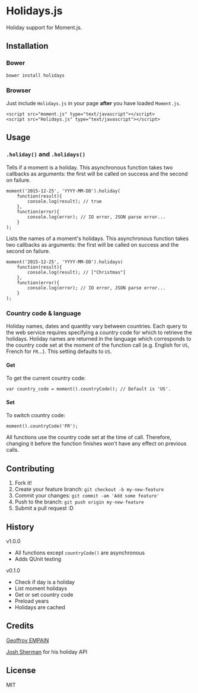 # Holidays.js
Holiday support for Moment.js.
## Installation
### Bower
```
bower install holidays
```
### Browser
Just include `Holidays.js` in your page **after** you have loaded `Moment.js`.
```
<script src="moment.js" type="text/javascript"></script>
<script src="Holidays.js" type="text/javascript"></script>
```
## Usage
### `.holiday()` and `.holidays()`
Tells if a moment is a holiday. This asynchronous function takes two callbacks as arguments: the first will be called on success and the second on failure.
```
moment('2015-12-25', 'YYYY-MM-DD').holiday(
    function(result){
        console.log(result); // true
    },
    function(error){
        console.log(error); // IO error, JSON parse error...
    }
);
```
Lists the names of a moment's holidays. This asynchronous function takes two callbacks as arguments: the first will be called on success and the second on failure.
```
moment('2015-12-25', 'YYYY-MM-DD').holidays(
    function(result){
        console.log(result); // ["Christmas"]
    },
    function(error){
        console.log(error); // IO error, JSON parse error...
    }
);
```
### Country code & language
Holiday names, dates and quantity vary between countries. Each query to the web service requires specifying a country code for which to retrieve the holidays. Holiday names are returned in the language which corresponds to the country code set at the moment of the function call (e.g. English for `US`, French for `FR`...). This setting defaults to `US`.
#### Get
To get the current country code:
```
var country_code = moment().countryCode(); // Default is 'US'.
```
#### Set
To switch country code:
```
moment().countryCode('FR');
```
All functions use the country code set at the time of call. Therefore, changing it before the function finishes won't have any effect on previous calls. 
## Contributing
1. Fork it!
2. Create your feature branch: `git checkout -b my-new-feature`
3. Commit your changes: `git commit -am 'Add some feature'`
4. Push to the branch: `git push origin my-new-feature`
5. Submit a pull request :D

## History
v1.0.0
  * All functions except `countryCode()` are asynchronous
  * Adds QUnit testing
  
v0.1.0
  * Check if day is a holiday
  * List moment holidays
  * Get or set country code
  * Preload years
  * Holidays are cached

## Credits
[Geoffroy EMPAIN](http://empain.eu)

[Josh Sherman](http://joshtronic.com/?ref=holidayapi) for his holiday API
## License
MIT
